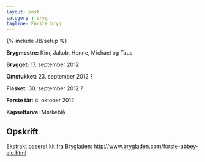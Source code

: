 ```yaml
---
layout: post
category : bryg
tagline: Første bryg
---
```

{% include JB/setup %}

__Brygmestre:__ Kim, Jakob, Henne, Michael og Taus

__Brygget:__ 17. september 2012

__Omstukket:__ 23. september 2012 ?

__Flasket:__ 30. september 2012 ?

__Første tår:__ 4. oktober 2012

__Kapselfarve:__ Mørkeblå

Opskrift
--------
Ekstrakt baseret kit fra Brygladen: <http://www.brygladen.com/forste-abbey-ale.html>

